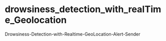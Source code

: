 # drowsiness_detection_with_realTime_Geolocation
Drowsiness-Detection-with-Realtime-GeoLocation-Alert-Sender
